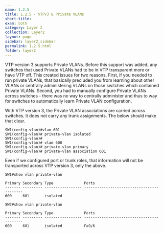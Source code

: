 ```yaml
---
name: 1.2.5
title: 1.2.5 - VTPv3 & Private VLANs
short-title:
exam: both
category: Layer 2
collection: Layer2
layout: page
sidebar: layer2_sidebar
permalink: 1.2.5.html
folder: layer2
---
```

VTP version 3 supports Private VLANs. Before this support was added, any switches that used Private VLANs had to be in VTP transparent more or have VTP off. This created issues for two reasons. First, if you needed to run private VLANs, that basically precluded you from learning about other VLANs or centrally administering VLANs on those switches which contained Private VLANs. Second, you had to manually configure Private VLANs across switches - there was no way to centrally administer and thus to way for switches to automatically learn Private VLAN configuration.

With VTP version 3, the Private VLAN associations are carried across switches. It does not carry any trunk assignments. The below should make that clear.
```
SW1(config-vlan)#vlan 601
SW1(config-vlan)# private-vlan isolated
SW1(config-vlan)#
SW1(config-vlan)# vlan 600
SW1(config-vlan)# private-vlan primary
SW1(config-vlan)# private-vlan association 601
```
Even if we configured port or trunk roles, that information will not be transported across VTP version 3, only the above.
```
SW1#show vlan private-vlan

Primary Secondary Type              Ports
------- --------- ----------------- ------------------------------------------
600     601       isolated

SW2#show vlan private-vlan

Primary Secondary Type              Ports
------- --------- ----------------- ------------------------------------------
600     601       isolated          Fa0/6
```
